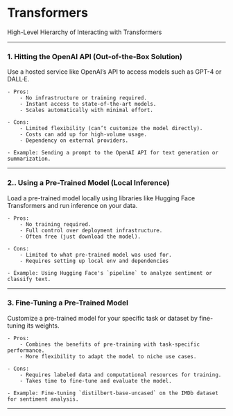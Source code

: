 # Transformers

High-Level Hierarchy of Interacting with Transformers

---

### 1. Hitting the OpenAI API (Out-of-the-Box Solution)

Use a hosted service like OpenAI’s API to access models such as GPT-4 or DALL·E.
    
    - Pros:
        - No infrastructure or training required.
        - Instant access to state-of-the-art models.
        - Scales automatically with minimal effort.
    
    - Cons:
        - Limited flexibility (can’t customize the model directly).
        - Costs can add up for high-volume usage.
        - Dependency on external providers.
    
    - Example: Sending a prompt to the OpenAI API for text generation or summarization.

---

### 2.. Using a Pre-Trained Model (Local Inference)

Load a pre-trained model locally using libraries like Hugging Face Transformers and run inference on your data.
    
    - Pros:
        - No training required.
        - Full control over deployment infrastructure.
        - Often free (just download the model).
    
    - Cons:
        - Limited to what pre-trained model was used for.
        - Requires setting up local env and dependencies
    
    - Example: Using Hugging Face's `pipeline` to analyze sentiment or classify text.

---

### 3. Fine-Tuning a Pre-Trained Model

Customize a pre-trained model for your specific task or dataset by fine-tuning its weights.
    
    - Pros:
        - Combines the benefits of pre-training with task-specific performance.
        - More flexibility to adapt the model to niche use cases.
    
    - Cons:
        - Requires labeled data and computational resources for training.
        - Takes time to fine-tune and evaluate the model.
    
    - Example: Fine-tuning `distilbert-base-uncased` on the IMDb dataset for sentiment analysis.

---
